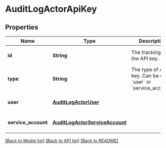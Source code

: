 # AuditLogActorApiKey
## Properties

| Name | Type | Description | Notes |
|------------ | ------------- | ------------- | -------------|
| **id** | **String** | The tracking id of the API key. | [optional] [default to null] |
| **type** | **String** | The type of API key. Can be either &#x60;user&#x60; or &#x60;service_account&#x60;. | [optional] [default to null] |
| **user** | [**AuditLogActorUser**](AuditLogActorUser.md) |  | [optional] [default to null] |
| **service\_account** | [**AuditLogActorServiceAccount**](AuditLogActorServiceAccount.md) |  | [optional] [default to null] |

[[Back to Model list]](../README.md#documentation-for-models) [[Back to API list]](../README.md#documentation-for-api-endpoints) [[Back to README]](../README.md)


